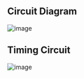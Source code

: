 ## Circuit Diagram

![image](https://user-images.githubusercontent.com/68106099/164503482-7193886b-b85a-4185-98cf-6e134cc2028b.png)

## Timing Circuit

![image](https://user-images.githubusercontent.com/68106099/164503051-0045f826-9df9-4608-b359-666b5cf0dbcf.png)

